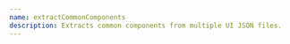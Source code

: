 ```yaml
---
name: extractCommonComponents
description: Extracts common components from multiple UI JSON files.
---
```

